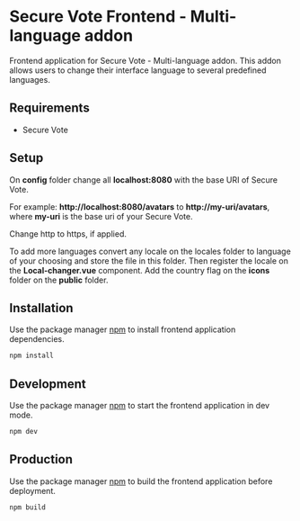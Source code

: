 # Secure Vote Frontend - Multi-language addon
Frontend application for Secure Vote - Multi-language addon. This addon allows users to change their interface language to several predefined languages.

## Requirements

* Secure Vote

## Setup

On **config** folder change all **localhost:8080** with the base URI of Secure Vote.

For example:
**http://localhost:8080/avatars** to **http://my-uri/avatars**, where **my-uri** is the base uri of your Secure Vote.

Change http to https, if applied.

To add more languages convert any locale on the locales folder to language of your choosing and store the file in this folder. Then register the locale on the **Local-changer.vue** component.
Add the country flag on the **icons** folder on the **public** folder.

## Installation

Use the package manager [npm](https://www.npmjs.com) to install frontend application dependencies.

```bash
npm install
```

## Development

Use the package manager [npm](https://www.npmjs.com) to start the frontend application in dev mode.

```bash
npm dev
```
## Production

Use the package manager [npm](https://www.npmjs.com) to build the frontend application before deployment.

```bash
npm build
```
